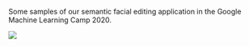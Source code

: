 Some samples of our semantic facial editing application in the Google Machine Learning Camp 2020. 

![](./google_ml_camp.png)
